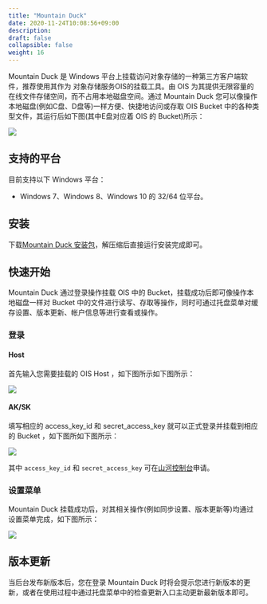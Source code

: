 ```yaml
---
title: "Mountain Duck"
date: 2020-11-24T10:08:56+09:00
description:
draft: false
collapsible: false
weight: 16
---
```


Mountain Duck 是 Windows 平台上挂载访问对象存储的一种第三方客户端软件，推荐使用其作为 对象存储服务OIS的挂载工具。由 OIS 为其提供无限容量的在线文件存储空间，而不占用本地磁盘空间。通过 Mountain Duck 您可以像操作本地磁盘(例如C盘、D盘等)一样方便、快捷地访问或存取 OIS Bucket 中的各种类型文件，其运行后如下图(其中E盘对应着 OIS 的 Bucket)所示：

![](run.png)

## 支持的平台

目前支持以下 Windows 平台：

- Windows 7、Windows 8、Windows 10 的 32/64 位平台。

## 安装

下载[Mountain Duck 安装包](https://mountainduck.io/)，解压缩后直接运行安装完成即可。

## 快速开始

Mountain Duck 通过登录操作挂载 OIS 中的 Bucket，挂载成功后即可像操作本地磁盘一样对 Bucket 中的文件进行读写、存取等操作，同时可通过托盘菜单对缓存设置、版本更新、帐户信息等进行查看或操作。

### 登录

#### Host

首先输入您需要挂载的 OIS Host ，如下图所示如下图所示：

![](login_step1.png)

#### AK/SK

填写相应的 access_key_id 和 secret_access_key 就可以正式登录并挂载到相应的 Bucket ，如下图所如下图所示：

![](login_step2.png)

其中 `access_key_id` 和 `secret_access_key` 可在[山河控制台](https://console.shanhe.com/access_keys/)申请。

### 设置菜单

Mountain Duck 挂载成功后，对其相关操作(例如同步设置、版本更新等)均通过设置菜单完成，如下图所示：

![](setting_menu.png)

## 版本更新

当后台发布新版本后，您在登录 Mountain Duck 时将会提示您进行新版本的更新，或者在使用过程中通过托盘菜单中的检查更新入口主动更新最新版本即可。
